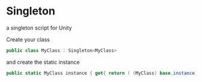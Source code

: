 # Singleton
a singleton script for Unity

Create your class 
```c#
public class MyClass : Singleton<MyClass>
```

and create the static instance
```c#
public static MyClass instance { get{ return ( (MyClass) base.instance); } }
```
